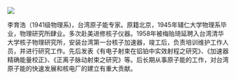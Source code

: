 ![](https://s2.loli.net/2022/08/14/H9WRQzFl1YKh4ky.jpg)

李育浩（1941级物理系)，台湾原子能专家。原籍北京，1945年辅仁大学物理系毕业，物理研究所肆业。多次赴美进修核子仪器。1958年被梅贻琦延聘入台湾清华大学核子物理研究所，安装台湾第一台核子加速器，竣工后，负责培训维护工作人员，并进行研究工作。先后发表《有电子射束在铝铂中实效射程之研究》、《加速器精确能量校正》、《正离子脉动射束之研究》等。后长期从事原子能的工作，对台湾原子能的快速发展和核电厂的建立有重大贡献。